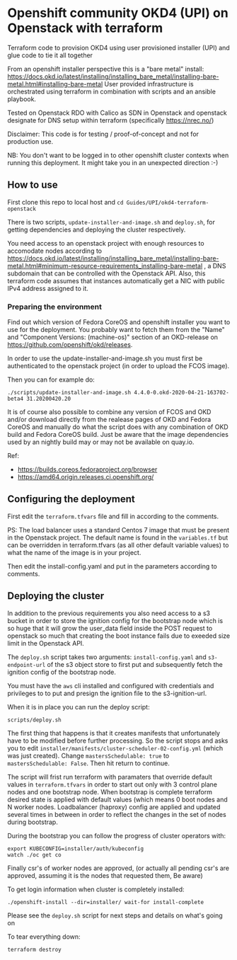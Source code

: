 # Openshift community OKD4 (UPI) on Openstack with terraform

Terraform code to provision OKD4 using user provisioned installer (UPI) and
glue code to tie it all together

From an openshift installer perspective this is a "bare metal" install:
https://docs.okd.io/latest/installing/installing_bare_metal/installing-bare-metal.html#installing-bare-metal
User provided infrastructure is orchestrated using terraform in combination with scripts and an ansible playbook.

Tested on Openstack RDO with Calico as SDN in Openstack and openstack designate
for DNS setup within terraform (specifically https://nrec.no/)

Disclaimer: This code is for testing / proof-of-concept and not for production use.

NB: You don't want to be logged in to other openshift cluster contexts when
running this deployment. It might take you in an unexpected direction :-)

## How to use

First clone this repo to local host and `cd Guides/UPI/okd4-terraform-openstack`

There is two scripts, `update-installer-and-image.sh` and
`deploy.sh`, for getting dependencies and deploying the
cluster respectively.

You need access to an openstack project with enough resources to accomodate nodes according to
https://docs.okd.io/latest/installing/installing_bare_metal/installing-bare-metal.html#minimum-resource-requirements_installing-bare-metal , a DNS subdomain that can be controlled with the Openstack API. Also, this terraform
code assumes that instances automatically get a NIC with public IPv4
address assigned to it.

### Preparing the environment

Find out which version of Fedora CoreOS and openshift installer you want to use
for the deployment. You probably want to fetch them from the "Name" and
"Component Versions: (machine-os)" section of an OKD-release on
https://github.com/openshift/okd/releases.

In order to use the update-installer-and-image.sh you must first be
authenticated to the openstack project (in order to upload the FCOS image).

Then you can for example do:

`./scripts/update-installer-and-image.sh 4.4.0-0.okd-2020-04-21-163702-beta4 31.20200420.20`

It is of course also possible to combine any version of FCOS and OKD and/or
download directly from the realease pages of OKD and Fedora CoreOS and manually
do what the script does with any combination of OKD build and Fedora CoreOS
build. Just be aware that the image dependencies used by an nightly build may or
may not be available on quay.io.

Ref:

* https://builds.coreos.fedoraproject.org/browser
* https://amd64.origin.releases.ci.openshift.org/

## Configuring the deployment

First edit the `terraform.tfvars` file and fill in according to the comments.

PS: The load balancer uses a standard Centos 7 image that must be present in
the Openstack project. The default name is found in the `variables.tf` but can
be overridden in terraform.tfvars (as all other default variable values) to
what the name of the image is in your project.   

Then edit the install-config.yaml and put in the parameters according to comments.

## Deploying the cluster

In addition to the previous requirements you also need access to a s3 bucket in
order to store the ignition config for the bootstrap node which is so huge that it
will grow the user_data field inside the POST request to openstack so much that
creating the boot instance fails due to exeeded size limit in the Openstack
API.

The `deploy.sh` script takes two arguments: `install-config.yaml` and
`s3-endpoint-url` of the s3 object store to first put and subsequently fetch
the ignition config of the bootstrap node.

You must have the `aws` cli installed and configured with credentials and
privileges to to put and presign the ignition file to the s3-ignition-url.

When it is in place you can run the deploy script:

`scripts/deploy.sh`

The first thing that happens is that it creates manifests that unfortunately
have to be modified before further processing. So the script stops and asks you
to edit `installer/manifests/cluster-scheduler-02-config.yml` (which was just
created). Change `mastersSchedulable: true` to `mastersSchedulable: False`. Then
hit return to continue.

The script will frist run terraform with paramaters that override default
values in `terraform.tfvars` in order to start out only with 3 control plane
nodes and one bootstrap node. When bootstrap is complete terraform desired
state is applied with default values (which means 0 boot nodes and N worker
nodes. Loadbalancer (haproxy) config are applied and updated several times  in
between in order to reflect the changes in the set of nodes during bootstrap.

During the bootstrap you can follow the progress of cluster operators with:

```
export KUBECONFIG=installer/auth/kubeconfig
watch ./oc get co
```

Finally csr's of worker nodes are approved, (or actually all pending csr's are
approved, assuming it is the nodes that requested them, Be aware)

To get login information when cluster is completely installed:

`./openshift-install --dir=installer/ wait-for install-complete`

Please see the `deploy.sh` script for next steps and details on what's going on

To tear everything down:

`terraform destroy`

